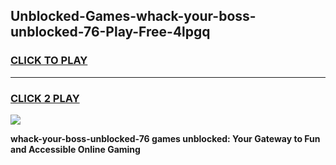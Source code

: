 
## Unblocked-Games-whack-your-boss-unblocked-76-Play-Free-4lpgq
<h3>
<a href="https://premium76.site?title=whack-your-boss-unblocked-76&ref=20M">CLICK TO PLAY</a></h3>
<hr>

<h3>
<a href="https://premium76.site?title=whack-your-boss-unblocked-76&ref=20M">CLICK 2 PLAY</a>
  
</h3>

<a href="https://premium76.site?title=whack-your-boss-unblocked-76&ref=19M"><img src="https://clearcache.store/games.png"></a>


**whack-your-boss-unblocked-76 games unblocked: Your Gateway to Fun and Accessible Online Gaming**
